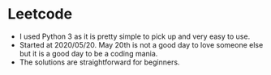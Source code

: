 # Leetcode
* I used Python 3 as it is pretty simple to pick up and very easy to use.
* Started at 2020/05/20. May 20th is not a good day to love someone else but it is a good day to be a coding mania.
* The solutions are straightforward for beginners.
